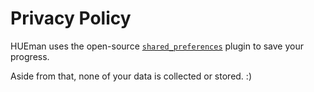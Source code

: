 # Privacy Policy

HUEman uses the open-source [`shared_preferences`](https://pub.dev/packages/shared_preferences) plugin to save your progress.

Aside from that, none of your data is collected or stored. :)
